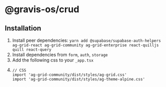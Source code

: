# @gravis-os/crud

## Installation

1. Install peer dependencies: `yarn add @supabase/supabase-auth-helpers ag-grid-react ag-grid-community ag-grid-enterprise react-quilljs quill react-query`
2. Install dependencies from `form`, `auth`, `storage`
3. Add the following css to your `_app.tsx`
4. 
    ```tsx
    // CSS
    import 'ag-grid-community/dist/styles/ag-grid.css'
    import 'ag-grid-community/dist/styles/ag-theme-alpine.css'
    ```
